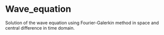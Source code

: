 # Wave_equation
Solution of the wave equation using Fourier-Galerkin method in space and central difference in time domain.



